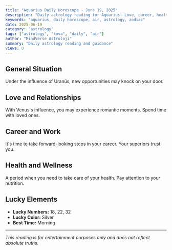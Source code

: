 ```yaml
---
title: "Aquarius Daily Horoscope - June 19, 2025"
description: "Daily astrology reading for Aquarius. Love, career, health and general guidance."
keywords: "aquarius, daily horoscope, air, astrology, zodiac"
date: 2025-06-19
category: "astrology"
tags: ["astrology", "kova", "daily", "air"]
author: "MindVerse Astroloji"
summary: "Daily astrology reading and guidance"
views: 0
---
```


## General Situation

Under the influence of Uranüs, new opportunities may knock on your door.

## Love and Relationships

With Venus's influence, you may experience romantic moments. Spend time with loved ones.

## Career and Work

It's time to take forward-looking steps in your career. Your superiors trust you.

## Health and Wellness

A period when you need to take care of your health. Pay attention to your nutrition.

## Lucky Elements

- **Lucky Numbers:** 18, 22, 32
- **Lucky Color:** Silver
- **Best Time:** Morning

---

*This reading is for entertainment purposes only and does not reflect absolute truths.*
